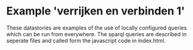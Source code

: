 # Example 'verrijken en verbinden 1'

These datastories are examples of the use of locally configured queries which can be run from everywhere. The sparql queries are described in seperate files and called form the javascript code in index.html. 
